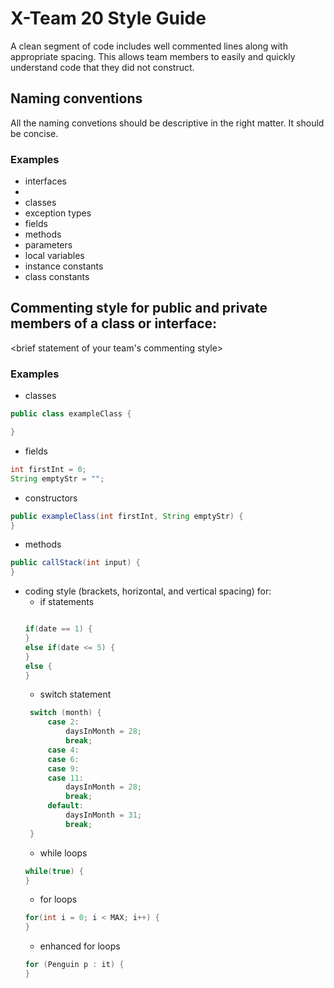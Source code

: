 # X-Team 20 Style Guide

A clean segment of code includes well commented lines along with appropriate spacing. This allows team members to easily and quickly understand code that they did not construct.

## Naming conventions

All the naming convetions should be descriptive in the right matter. It should be concise. 

### Examples
* interfaces
 * 
* classes
* exception types
* fields
* methods
* parameters
* local variables
* instance constants
* class constants

## Commenting style for public and private members of a class or interface:

<brief statement of your team's commenting style>

### Examples

* classes
```Java
public class exampleClass {

}
```
* fields
```Java
int firstInt = 0;
String emptyStr = "";
```
* constructors
```Java
public exampleClass(int firstInt, String emptyStr) {
}
```
* methods
```Java
public callStack(int input) {
}
```
* coding style (brackets, horizontal, and vertical spacing) for:
  * if statements
  ``` Java
  
  if(date == 1) {
  }
  else if(date <= 5) {
  }
  else {
  }
  ```
  * switch statement
   ``` Java
    switch (month) {
        case 2:
            daysInMonth = 28;
            break;
        case 4:
        case 6:
        case 9:
        case 11:
            daysInMonth = 28;
            break;
        default:
            daysInMonth = 31;
            break;
    }
    ```
  * while loops
  ```Java
  while(true) {
  }
  ```
  * for loops
  ```Java
  for(int i = 0; i < MAX; i++) {
  }
  ```
  * enhanced for loops
  ```Java
  for (Penguin p : it) {
  }
  ```
